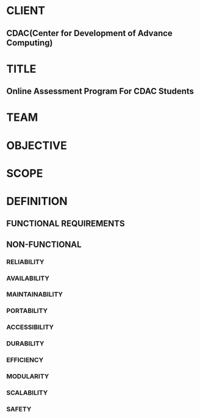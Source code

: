 # CLIENT 
## CDAC(Center for Development of Advance Computing)

# TITLE 
## Online Assessment Program For CDAC Students

# TEAM

# OBJECTIVE

# SCOPE

# DEFINITION

## FUNCTIONAL REQUIREMENTS

## NON-FUNCTIONAL

### RELIABILITY

### AVAILABILITY

### MAINTAINABILITY

### PORTABILITY

### ACCESSIBILITY

### DURABILITY

### EFFICIENCY

### MODULARITY

### SCALABILITY

### SAFETY
